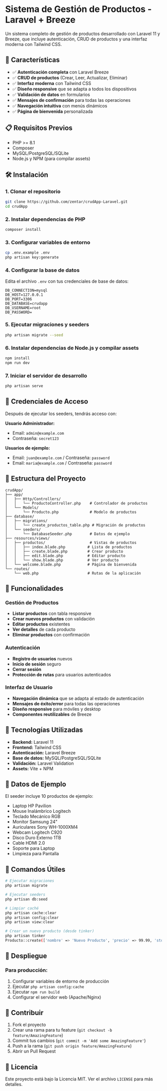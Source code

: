 # Sistema de Gestión de Productos - Laravel + Breeze

Un sistema completo de gestión de productos desarrollado con Laravel 11 y Breeze, que incluye autenticación, CRUD de productos y una interfaz moderna con Tailwind CSS.

## 🚀 Características

- ✅ **Autenticación completa** con Laravel Breeze
- ✅ **CRUD de productos** (Crear, Leer, Actualizar, Eliminar)
- ✅ **Interfaz moderna** con Tailwind CSS
- ✅ **Diseño responsive** que se adapta a todos los dispositivos
- ✅ **Validación de datos** en formularios
- ✅ **Mensajes de confirmación** para todas las operaciones
- ✅ **Navegación intuitiva** con menús dinámicos
- ✅ **Página de bienvenida** personalizada

## 📋 Requisitos Previos

- PHP >= 8.1
- Composer
- MySQL/PostgreSQL/SQLite
- Node.js y NPM (para compilar assets)

## 🛠️ Instalación

### 1. Clonar el repositorio
```bash
git clone https://github.com/zentar/crudApp-Laravel.git
cd crudApp
```

### 2. Instalar dependencias de PHP
```bash
composer install
```

### 3. Configurar variables de entorno
```bash
cp .env.example .env
php artisan key:generate
```

### 4. Configurar la base de datos
Edita el archivo `.env` con tus credenciales de base de datos:
```env
DB_CONNECTION=mysql
DB_HOST=127.0.0.1
DB_PORT=3306
DB_DATABASE=crudapp
DB_USERNAME=root
DB_PASSWORD=
```

### 5. Ejecutar migraciones y seeders
```bash
php artisan migrate --seed
```

### 6. Instalar dependencias de Node.js y compilar assets
```bash
npm install
npm run dev
```

### 7. Iniciar el servidor de desarrollo
```bash
php artisan serve
```

## 👤 Credenciales de Acceso

Después de ejecutar los seeders, tendrás acceso con:

**Usuario Administrador:**
- Email: `admin@example.com`
- Contraseña: `secret123`

**Usuarios de ejemplo:**
- Email: `juan@example.com` / Contraseña: `password`
- Email: `maria@example.com` / Contraseña: `password`

## 📁 Estructura del Proyecto

```
crudApp/
├── app/
│   ├── Http/Controllers/
│   │   └── ProductoController.php    # Controlador de productos
│   └── Models/
│       └── Producto.php              # Modelo de productos
├── database/
│   ├── migrations/
│   │   └── create_productos_table.php # Migración de productos
│   └── seeders/
│       └── DatabaseSeeder.php        # Datos de ejemplo
├── resources/views/
│   ├── productos/                    # Vistas de productos
│   │   ├── index.blade.php          # Lista de productos
│   │   ├── create.blade.php         # Crear producto
│   │   ├── edit.blade.php           # Editar producto
│   │   └── show.blade.php           # Ver producto
│   └── welcome.blade.php            # Página de bienvenida
└── routes/
    └── web.php                      # Rutas de la aplicación
```

## 🎯 Funcionalidades

### Gestión de Productos
- **Listar productos** con tabla responsive
- **Crear nuevos productos** con validación
- **Editar productos** existentes
- **Ver detalles** de cada producto
- **Eliminar productos** con confirmación

### Autenticación
- **Registro de usuarios** nuevos
- **Inicio de sesión** seguro
- **Cerrar sesión**
- **Protección de rutas** para usuarios autenticados

### Interfaz de Usuario
- **Navegación dinámica** que se adapta al estado de autenticación
- **Mensajes de éxito/error** para todas las operaciones
- **Diseño responsive** para móviles y desktop
- **Componentes reutilizables** de Breeze

## 🎨 Tecnologías Utilizadas

- **Backend:** Laravel 11
- **Frontend:** Tailwind CSS
- **Autenticación:** Laravel Breeze
- **Base de datos:** MySQL/PostgreSQL/SQLite
- **Validación:** Laravel Validation
- **Assets:** Vite + NPM

## 📝 Datos de Ejemplo

El seeder incluye 10 productos de ejemplo:
- Laptop HP Pavilion
- Mouse Inalámbrico Logitech
- Teclado Mecánico RGB
- Monitor Samsung 24"
- Auriculares Sony WH-1000XM4
- Webcam Logitech C920
- Disco Duro Externo 1TB
- Cable HDMI 2.0
- Soporte para Laptop
- Limpieza para Pantalla

## 🔧 Comandos Útiles

```bash
# Ejecutar migraciones
php artisan migrate

# Ejecutar seeders
php artisan db:seed

# Limpiar caché
php artisan cache:clear
php artisan config:clear
php artisan view:clear

# Crear un nuevo producto (desde tinker)
php artisan tinker
Producto::create(['nombre' => 'Nuevo Producto', 'precio' => 99.99, 'stock' => 10]);
```

## 🚀 Despliegue

### Para producción:
1. Configurar variables de entorno de producción
2. Ejecutar `php artisan config:cache`
3. Ejecutar `npm run build`
4. Configurar el servidor web (Apache/Nginx)

## 🤝 Contribuir

1. Fork el proyecto
2. Crear una rama para tu feature (`git checkout -b feature/AmazingFeature`)
3. Commit tus cambios (`git commit -m 'Add some AmazingFeature'`)
4. Push a la rama (`git push origin feature/AmazingFeature`)
5. Abrir un Pull Request

## 📄 Licencia

Este proyecto está bajo la Licencia MIT. Ver el archivo `LICENSE` para más detalles.
